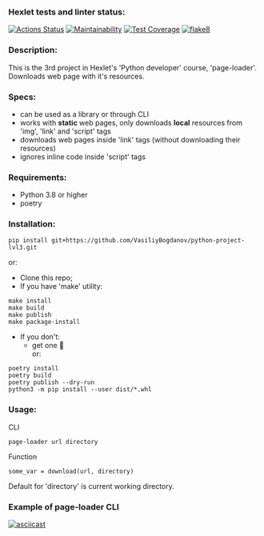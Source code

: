 ### Hexlet tests and linter status:
[![Actions Status](https://github.com/VasiliyBogdanov/python-project-lvl3/workflows/hexlet-check/badge.svg)](https://github.com/VasiliyBogdanov/python-project-lvl3/actions)
[![Maintainability](https://api.codeclimate.com/v1/badges/835c25dc194cb9cb75b1/maintainability)](https://codeclimate.com/github/VasiliyBogdanov/python-project-lvl3/maintainability)
[![Test Coverage](https://api.codeclimate.com/v1/badges/835c25dc194cb9cb75b1/test_coverage)](https://codeclimate.com/github/VasiliyBogdanov/python-project-lvl3/test_coverage)
[![flake8](https://github.com/VasiliyBogdanov/python-project-lvl3/actions/workflows/flake8.yml/badge.svg)](https://github.com/VasiliyBogdanov/python-project-lvl3/actions/workflows/flake8.yml) 
### Description:
This is the 3rd project in Hexlet's 'Python developer' course, 'page-loader'.  
Downloads web page with it's resources.  

### Specs:
- can be used as a library or through CLI
- works with __static__ web pages, only downloads __local__ resources from 'img', 'link' and 'script' tags
- downloads web pages inside 'link' tags (without downloading their resources)
- ignores inline code inside 'script' tags  

### Requirements:
- Python 3.8 or higher
- poetry
### Installation:
```
pip install git+https://github.com/VasiliyBogdanov/python-project-lvl3.git
```
or:
- Clone this repo;
- If you have 'make' utility:
```
make install
make build
make publish
make package-install
```
- If you don't:
    - get one 🧐  
or:
```
poetry install
poetry build
poetry publish --dry-run
python3 -m pip install --user dist/*.whl
```
### Usage:
CLI
```
page-loader url directory
```
Function
```
some_var = download(url, directory)
```
Default for 'directory' is current working directory.
### Example of page-loader CLI
[![asciicast](https://asciinema.org/a/SBLIOFXpSGb2C901apI6Q0II8.svg)](https://asciinema.org/a/SBLIOFXpSGb2C901apI6Q0II8)
